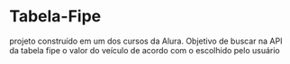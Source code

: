 # Tabela-Fipe
projeto construído em um dos cursos da Alura. Objetivo de buscar na API da tabela fipe o valor do veículo de acordo com o escolhido pelo usuário
